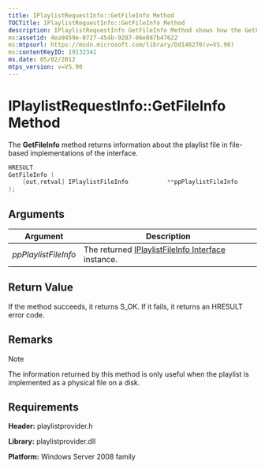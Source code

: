 ```yaml
---
title: IPlaylistRequestInfo::GetFileInfo Method
TOCTitle: IPlaylistRequestInfo::GetFileInfo Method
description: IPlaylistRequestInfo GetFileInfo Method shows how the GetFileInfo method returns information about the playlist file in file-based implementations of the interface.
ms:assetid: 4ea9459e-0727-454b-9287-06e087b47622
ms:mtpsurl: https://msdn.microsoft.com/library/Dd146270(v=VS.90)
ms:contentKeyID: 19132341
ms.date: 05/02/2012
mtps_version: v=VS.90
---
```


# IPlaylistRequestInfo::GetFileInfo Method

The **GetFileInfo** method returns information about the playlist file in file-based implementations of the interface.

```cpp
HRESULT
GetFileInfo (
    [out,retval] IPlaylistFileInfo           **ppPlaylistFileInfo
);
```

## Arguments

|Argument|Description|
|--- |--- |
|*ppPlaylistFileInfo*|The returned [IPlaylistFileInfo Interface](https://msdn.microsoft.com/library/dd146277) instance.|

## Return Value

If the method succeeds, it returns S\_OK. If it fails, it returns an HRESULT error code.

## Remarks

> [!NOTE]  
> The information returned by this method is only useful when the playlist is implemented as a physical file on a disk.

## Requirements

**Header:** playlistprovider.h

**Library:** playlistprovider.dll

**Platform:** Windows Server 2008 family
